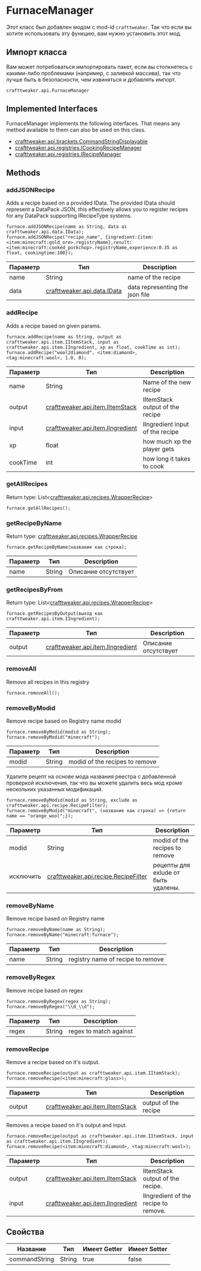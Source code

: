 # FurnaceManager



Этот класс был добавлен модом с mod-id `crafttweaker`. Так что если вы хотите использовать эту функцию, вам нужно установить этот мод.

## Импорт класса
Вам может потребоваться импортировать пакет, если вы столкнетесь с какими-либо проблемами (например, с заливкой массива), так что лучше быть в безопасности, чем извиняться и добавлять импорт.
```zenscript
crafttweaker.api.FurnaceManager
```

## Implemented Interfaces
FurnaceManager implements the following interfaces. That means any method available to them can also be used on this class.
- [crafttweaker.api.brackets.CommandStringDisplayable](/vanilla/api/brackets/CommandStringDisplayable)
- [crafttweaker.api.registries.ICookingRecipeManager](/vanilla/api/managers/ICookingRecipeManager)
- [crafttweaker.api.registries.IRecipeManager](/vanilla/api/managers/IRecipeManager)

## Methods
### addJSONRecipe

Adds a recipe based on a provided IData. The provided IData should represent a DataPack JSON, this effectively allows you to register recipes for any DataPack supporting IRecipeType systems.

```zenscript
furnace.addJSONRecipe(name as String, data as crafttweaker.api.data.IData);
furnace.addJSONRecipe("recipe_name", {ingredient:{item:<item:minecraft:gold_ore>.registryName},result:<item:minecraft:cooked_porkchop>.registryName,experience:0.35 as float, cookingtime:100});
```

| Параметр | Тип                                                    | Description                     |
| -------- | ------------------------------------------------------ | ------------------------------- |
| name     | String                                                 | name of the recipe              |
| data     | [crafttweaker.api.data.IData](/vanilla/api/data/IData) | data representing the json file |


### addRecipe

Adds a recipe based on given params.

```zenscript
furnace.addRecipe(name as String, output as crafttweaker.api.item.IItemStack, input as crafttweaker.api.item.IIngredient, xp as float, cookTime as int);
furnace.addRecipe("wool2diamond", <item:diamond>, <tag:minecraft:wool>, 1.0, 0);
```

| Параметр | Тип                                                                 | Description                     |
| -------- | ------------------------------------------------------------------- | ------------------------------- |
| name     | String                                                              | Name of the new recipe          |
| output   | [crafttweaker.api.item.IItemStack](/vanilla/api/items/IItemStack)   | IItemStack output of the recipe |
| input    | [crafttweaker.api.item.IIngredient](/vanilla/api/items/IIngredient) | IIngredient input of the recipe |
| xp       | float                                                               | how much xp the player gets     |
| cookTime | int                                                                 | how long it takes to cook       |


### getAllRecipes

Return type: List&lt;[crafttweaker.api.recipes.WrapperRecipe](/vanilla/api/recipe/WrapperRecipe)&gt;

```zenscript
furnace.getAllRecipes();
```

### getRecipeByName

Return type: [crafttweaker.api.recipes.WrapperRecipe](/vanilla/api/recipe/WrapperRecipe)

```zenscript
furnace.getRecipeByName(название как строка);
```

| Параметр | Тип    | Description          |
| -------- | ------ | -------------------- |
| name     | String | Описание отсутствует |


### getRecipesByFrom

Return type: List&lt;[crafttweaker.api.recipes.WrapperRecipe](/vanilla/api/recipe/WrapperRecipe)&gt;

```zenscript
furnace.getRecipesByOutput(выход как crafttweaker.api.item.IIngredient);
```

| Параметр | Тип                                                                 | Description          |
| -------- | ------------------------------------------------------------------- | -------------------- |
| output   | [crafttweaker.api.item.IIngredient](/vanilla/api/items/IIngredient) | Описание отсутствует |


### removeAll

Remove all recipes in this registry

```zenscript
furnace.removeAll();
```

### removeByModid

Remove recipe based on Registry name modid

```zenscript
furnace.removeByModid(modid as String);
furnace.removeByModid("minecraft");
```

| Параметр | Тип    | Description                    |
| -------- | ------ | ------------------------------ |
| modid    | String | modid of the recipes to remove |



Удалите рецепт на основе мода названия реестра с добавленной проверкой исключения, так что вы можете удалить весь мод кроме нескольких указанных модификаций.

```zenscript
furnace.removeByModid(modid as String, exclude as crafttweaker.api.recipe.RecipeFilter);
furnace.removeByModid("minecraft", (название как строка) => {return name == "orange_wool";});
```

| Параметр  | Тип                                                                      | Description                         |
| --------- | ------------------------------------------------------------------------ | ----------------------------------- |
| modid     | String                                                                   | modid of the recipes to remove      |
| исключить | [crafttweaker.api.recipe.RecipeFilter](/vanilla/api/recipe/RecipeFilter) | рецепты для exlude от быть удалены. |


### removeByName

Remove recipe based on Registry name

```zenscript
furnace.removeByName(name as String);
furnace.removeByName("minecraft:furnace");
```

| Параметр | Тип    | Description                       |
| -------- | ------ | --------------------------------- |
| name     | String | registry name of recipe to remove |


### removeByRegex

Remove recipe based on regex

```zenscript
furnace.removeByRegex(regex as String);
furnace.removeByRegex("\\d_\\d");
```

| Параметр | Тип    | Description            |
| -------- | ------ | ---------------------- |
| regex    | String | regex to match against |


### removeRecipe

Remove a recipe based on it's output.

```zenscript
furnace.removeRecipe(output as crafttweaker.api.item.IItemStack);
furnace.removeRecipe(<item:minecraft:glass>);
```

| Параметр | Тип                                                               | Description          |
| -------- | ----------------------------------------------------------------- | -------------------- |
| output   | [crafttweaker.api.item.IItemStack](/vanilla/api/items/IItemStack) | output of the recipe |



Removes a recipe based on it's output and input.

```zenscript
furnace.removeRecipe(output as crafttweaker.api.item.IItemStack, input as crafttweaker.api.item.IIngredient);
furnace.removeRecipe(<item:minecraft:diamond>, <tag:minecraft:wool>);
```

| Параметр | Тип                                                                 | Description                          |
| -------- | ------------------------------------------------------------------- | ------------------------------------ |
| output   | [crafttweaker.api.item.IItemStack](/vanilla/api/items/IItemStack)   | IItemStack output of the recipe.     |
| input    | [crafttweaker.api.item.IIngredient](/vanilla/api/items/IIngredient) | IIngredient of the recipe to remove. |



## Свойства

| Название      | Тип    | Имеет Getter | Имеет Setter |
| ------------- | ------ | ------------ | ------------ |
| commandString | String | true         | false        |

